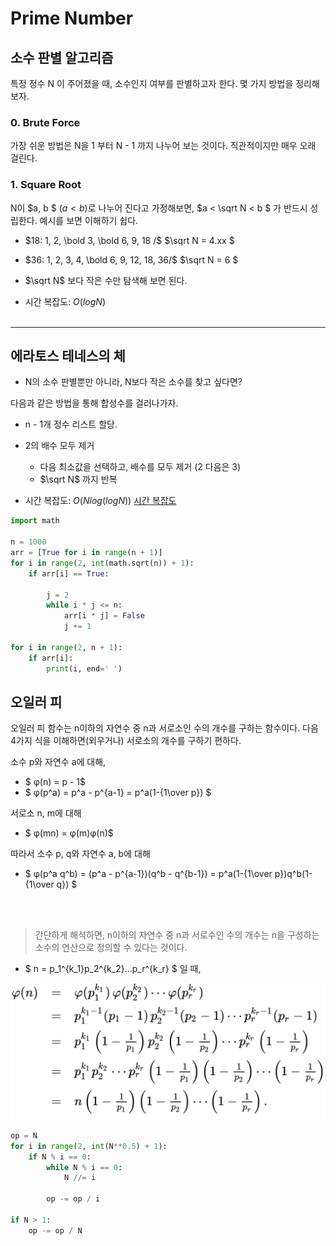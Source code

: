 # Prime Number

## 소수 판별 알고리즘

특정 정수 N 이 주어졌을 때, 소수인지 여부를 판별하고자 한다. 몇 가지 방법을 정리해보자. 

### 0. Brute Force

가장 쉬운 방법은 N을 1 부터 N - 1 까지 나누어 보는 것이다. 직관적이지만 매우 오래 걸린다. 

### 1. Square Root

N이 $a, b $ $(a < b)$로 나누어 진다고 가정해보면, $a < \sqrt N < b $ 가 반드시 성립한다. 예시를 보면 이해하기 쉽다.
 
 - $18: 1, 2, \bold 3, \bold 6, 9, 18 /$  $\sqrt N = 4.xx $
 - $36: 1, 2, 3, 4, \bold 6, 9, 12, 18, 36/$  $\sqrt N = 6 $

-  $\sqrt N$ 보다 작은 수만 탐색해 보면 된다. 
- 시간 복잡도: $O(logN)$
<br><br>


---
## 에라토스 테네스의 체

- N의 소수 판별뿐만 아니라, N보다 작은 소수를 찾고 싶다면?

다음과 같은 방법을 통해 합성수를 걸러나가자.

- n - 1개 정수 리스트 할당.
- 2의 배수 모두 제거
    - 다음 최소값을 선택하고, 배수를 모두 제거 (2 다음은 3)
    - $\sqrt N$ 까지 반복

- 시간 복잡도: $O(N log(logN))$
[시간 복잡도](https://medium.com/@chenfelix/time-complexity-sieve-of-eratosthenes-fb0184da81dc)

```python
import math

n = 1000 
arr = [True for i in range(n + 1)] 
for i in range(2, int(math.sqrt(n)) + 1): 
    if arr[i] == True: 

        j = 2 
        while i * j <= n:
            arr[i * j] = False
            j += 1

for i in range(2, n + 1):
    if arr[i]:
        print(i, end=' ')

```

## 오일러 피

오일러 피 함수는 n이하의 자연수 중 n과 서로소인 수의 개수를 구하는 함수이다. 다음 4가지 식을 이해하면(외우거나) 서로소의 개수를 구하기 편하다.

소수 p와 자연수 a에 대해,
- $ φ(n) = p - 1$ 
- $ φ(p^a) = p^a - p^{a-1} = p^a(1-{1\over p}) $ 

서로소 n, m에 대해
- $ φ(mn) = φ(m)φ(n)$

따라서 소수 p, q와 자연수 a, b에 대해
- $ φ(p^a q^b) = (p^a - p^{a-1})(q^b - q^{b-1}) = p^a(1-{1\over p})q^b(1-{1\over q}) $

<br><br>


>간단하게 해석하면, n이하의 자연수 중 n과 서로수인 수의 개수는 n을 구성하는 소수의 연산으로 정의할 수 있다는 것이다.
- $ n = p_1^{k_1}p_2^{k_2}...p_r^{k_r} $ 일 때,

![](./src/oiler_pi.PNG)


```python 
op = N
for i in range(2, int(N**0.5) + 1):
    if N % i == 0:
        while N % i == 0:
            N //= i
 
        op -= op / i
 
if N > 1:
    op -= op / N

```